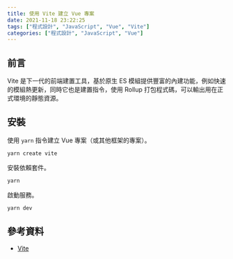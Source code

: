 ```yaml
---
title: 使用 Vite 建立 Vue 專案
date: 2021-11-18 23:22:25
tags: ["程式設計", "JavaScript", "Vue", "Vite"]
categories: ["程式設計", "JavaScript", "Vue"]
---
```


## 前言

Vite 是下一代的前端建置工具，基於原生 ES 模組提供豐富的內建功能，例如快速的模組熱更新，同時它也是建置指令，使用 Rollup 打包程式碼，可以輸出用在正式環境的靜態資源。

## 安裝

使用 `yarn` 指令建立 Vue 專案（或其他框架的專案）。

```bash
yarn create vite
```

安裝依賴套件。

```bash
yarn
```

啟動服務。

```bash
yarn dev
```

## 參考資料

- [Vite](https://vitejs.dev/guide/)
